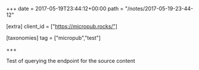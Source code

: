 +++
date = 2017-05-19T23:44:12+00:00
path = "/notes/2017-05-19-23-44-12"

[extra]
client_id = ["https://micropub.rocks/"]

[taxonomies]
tag = ["micropub","test"]

+++

Test of querying the endpoint for the source content